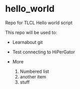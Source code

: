 # hello_world
Repo for TLCL Hello world script

This repo will be used to:
* Learnabout git
* Test connecting to HiPerGator
* More

  1. Numbered list
  2. another item
  3. stuff
